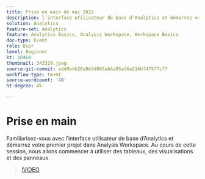 ```yaml
---
title: Prise en main de mai 2022
description: l’interface utilisateur de base d’Analytics et démarrez votre premier projet dans Analysis Workspace ; utilisez des tableaux, des visualisations et des panneaux.
solution: Analytics
feature-set: Analytics
feature: Analytics Basics, Analysis Workspace, Workspace Basics
doc-type: Event
role: User
level: Beginner
kt: 10464
thumbnail: 343329.jpeg
source-git-commit: edd0bdb28a9b3d065a64a95af6a216b747577c77
workflow-type: tm+mt
source-wordcount: '49'
ht-degree: 4%

---
```


# Prise en main

Familiarisez-vous avec l’interface utilisateur de base d’Analytics et démarrez votre premier projet dans Analysis Workspace. Au cours de cette session, nous allons commencer à utiliser des tableaux, des visualisations et des panneaux.

>[!VIDEO](https://video.tv.adobe.com/v/343329/?quality=12&learn=on)
